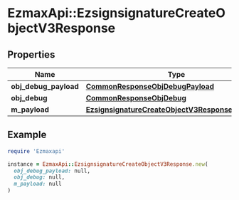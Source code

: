# EzmaxApi::EzsignsignatureCreateObjectV3Response

## Properties

| Name | Type | Description | Notes |
| ---- | ---- | ----------- | ----- |
| **obj_debug_payload** | [**CommonResponseObjDebugPayload**](CommonResponseObjDebugPayload.md) |  |  |
| **obj_debug** | [**CommonResponseObjDebug**](CommonResponseObjDebug.md) |  | [optional] |
| **m_payload** | [**EzsignsignatureCreateObjectV3ResponseMPayload**](EzsignsignatureCreateObjectV3ResponseMPayload.md) |  |  |

## Example

```ruby
require 'Ezmaxapi'

instance = EzmaxApi::EzsignsignatureCreateObjectV3Response.new(
  obj_debug_payload: null,
  obj_debug: null,
  m_payload: null
)
```

